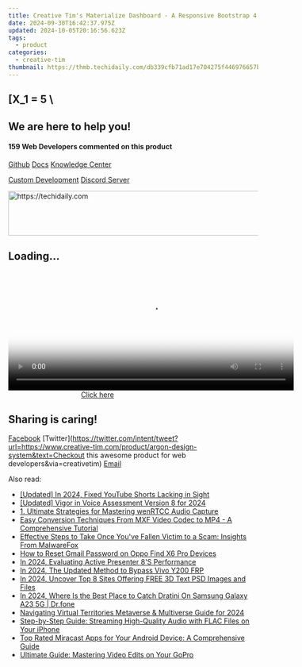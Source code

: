 ```yaml
---
title: Creative Tim's Materialize Dashboard - A Responsive Bootstrap 4 Admin Panel for Django Applications
date: 2024-09-30T16:42:37.975Z
updated: 2024-10-05T20:16:56.623Z
tags:
  - product
categories:
  - creative-tim
thumbnail: https://thmb.techidaily.com/db339cfb71ad17e704275f446976657b74bdf593b2c3464a856c74dd3bbe549b.jpg
---
```


## \[X_1 = 5 \

## We are here to help you!

#### 159 Web Developers commented on this product

[Github](https://github.com/creativetimofficial/argon-design-system) [Docs](https://tools.techidaily.com/creative-tim/products/) [Knowledge Center](https://tools.techidaily.com/creative-tim/products/) 

[Custom Development](https://tools.techidaily.com/creative-tim/products/) [Discord Server](https://discord.com/invite/FhCJCaHdQa) 

<!-- affiliate ads begin -->
<a href="https://ephamedtechinc.pxf.io/c/5597632/2137211/26400" target="_top" id="2137211">
  <img src="//a.impactradius-go.com/display-ad/26400-2137211" border="0" alt="https://techidaily.com" width="728" height="90"/>
</a>
<img height="0" width="0" src="https://ephamedtechinc.pxf.io/i/5597632/2137211/26400" style="position:absolute;visibility:hidden;" border="0" />
<!-- affiliate ads end -->

## Loading...

<!-- affiliate ads begin -->
<span id="1982459">
					<video width="576" height="240" style="cursor:pointer"
           poster="//a.impactradius-go.com/display-clicktoplayimage/1982459.png"
           onclick="if(!this.playClicked){this.play();this.setAttribute('controls',true);this.playClicked=true;}">
	   <source src="//a.impactradius-go.com/display-ad/22993-1982459">
	   <img src="//a.impactradius-go.com/display-clicktoplayimage/1982459.png" style="border: none; height: 100%; width: 100%; object-fit: contain">
	</video>
	<div style="width:360px;text-align:center"><a href="javascript:window.open(decodeURIComponent('https%3A%2F%2Fhomestyler.sjv.io%2Fc%2F5597632%2F1982459%2F22993'), '_blank');void(0);">Click here</a></div>
</span>
<img height="0" width="0" src="https://imp.pxf.io/i/5597632/1982459/22993" style="position:absolute;visibility:hidden;" border="0" />
<!-- affiliate ads end -->

## Sharing is caring!

[Facebook](https://www.facebook.com/sharer/sharer.php?u=https://www.creative-tim.com/product/argon-design-system?src=sdkpreparse) [Twitter](https://twitter.com/intent/tweet?url=https://www.creative-tim.com/product/argon-design-system&text=Checkout this awesome product for web developers&via=creativetim) [Email](https://tools.techidaily.com/creative-tim/products/)

<ins class="adsbygoogle"
     style="display:block"
     data-ad-format="autorelaxed"
     data-ad-client="ca-pub-7571918770474297"
     data-ad-slot="1223367746"></ins>

<ins class="adsbygoogle"
     style="display:block"
     data-ad-client="ca-pub-7571918770474297"
     data-ad-slot="8358498916"
     data-ad-format="auto"
     data-full-width-responsive="true"></ins>

<span class="atpl-alsoreadstyle">Also read:</span>
<div><ul>
<li><a href="https://eaxpv-info.techidaily.com/updated-in-2024-fixed-youtube-shorts-lacking-in-sight/"><u>[Updated] In 2024, Fixed YouTube Shorts Lacking in Sight</u></a></li>
<li><a href="https://screen-recording.techidaily.com/updated-vigor-in-voice-assessment-version-8-for-2024/"><u>[Updated] Vigor in Voice Assessment Version 8 for 2024</u></a></li>
<li><a href="https://discover-data.techidaily.com/1-ultimate-strategies-for-mastering-wenrtcc-audio-capture/"><u>1. Ultimate Strategies for Mastering wenRTCC Audio Capture</u></a></li>
<li><a href="https://discover-data.techidaily.com/easy-conversion-techniques-from-mxf-video-codec-to-mp4-a-comprehensive-tutorial/"><u>Easy Conversion Techniques From MXF Video Codec to MP4 - A Comprehensive Tutorial</u></a></li>
<li><a href="https://discover-data.techidaily.com/effective-steps-to-take-once-youve-fallen-victim-to-a-scam-insights-from-malwarefox/"><u>Effective Steps to Take Once You've Fallen Victim to a Scam: Insights From MalwareFox</u></a></li>
<li><a href="https://easy-unlock-android.techidaily.com/how-to-reset-gmail-password-on-oppo-find-x6-pro-devices-by-drfone-android/"><u>How to Reset Gmail Password on Oppo Find X6 Pro Devices</u></a></li>
<li><a href="https://visual-screen-recording.techidaily.com/in-2024-evaluating-active-presenter-8s-performance/"><u>In 2024, Evaluating Active Presenter 8'S Performance</u></a></li>
<li><a href="https://bypass-frp.techidaily.com/in-2024-the-updated-method-to-bypass-vivo-y200-frp-by-drfone-android/"><u>In 2024, The Updated Method to Bypass Vivo Y200 FRP</u></a></li>
<li><a href="https://some-approaches.techidaily.com/in-2024-uncover-top-8-sites-offering-free-3d-text-psd-images-and-files/"><u>In 2024, Uncover Top 8 Sites Offering FREE 3D Text PSD Images and Files</u></a></li>
<li><a href="https://android-pokemon-go.techidaily.com/in-2024-where-is-the-best-place-to-catch-dratini-on-samsung-galaxy-a23-5g-drfone-by-drfone-virtual-android/"><u>In 2024, Where Is the Best Place to Catch Dratini On Samsung Galaxy A23 5G | Dr.fone</u></a></li>
<li><a href="https://extra-skills.techidaily.com/navigating-virtual-territories-metaverse-and-multiverse-guide-for-2024/"><u>Navigating Virtual Territories Metaverse & Multiverse Guide for 2024</u></a></li>
<li><a href="https://discover-data.techidaily.com/step-by-step-guide-streaming-high-quality-audio-with-flac-files-on-your-iphone/"><u>Step-by-Step Guide: Streaming High-Quality Audio with FLAC Files on Your iPhone</u></a></li>
<li><a href="https://discover-data.techidaily.com/top-rated-miracast-apps-for-your-android-device-a-comprehensive-guide/"><u>Top Rated Miracast Apps for Your Android Device: A Comprehensive Guide</u></a></li>
<li><a href="https://discover-data.techidaily.com/ultimate-guide-mastering-video-edits-on-your-gopro/"><u>Ultimate Guide: Mastering Video Edits on Your GoPro</u></a></li>
</ul></div>

